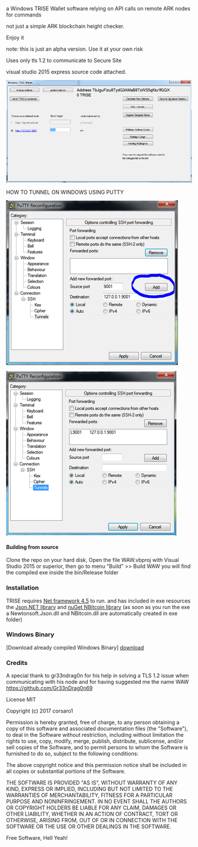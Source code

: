 a Windows TRISE Wallet software relying on API calls on remote ARK nodes for commands

not just a simple ARK blockchain height checker.

Enjoy it

note: this is just an alpha version. Use it at your own risk

Uses only tls 1.2 to communicate to Secure Site

visual studio 2015 express source code attached.

![Alt text](./image.PNG?raw=true "Optional Title")

HOW TO TUNNEL ON WINDOWS USING PUTTY

![Alt text](./putty2.PNG?raw=true "Optional Title")

![Alt text](./putty1.PNG?raw=true "Optional Title")


#### Building from source
Clone the repo on your hard disk, Open the file WAW.vbproj with Visual Studio 2015 or superior, then go to menu "Build" >> Build WAW
you will find the compiled exe inside the bin/Release folder



### Installation

TRISE requires [Net framework 4.5](https://www.microsoft.com/it-it/download/details.aspx?id=30653) to run.
and has included in exe resources the [Json.NET library](https://github.com/JamesNK/Newtonsoft.Json) and [nuGet NBitcoin library](http://www.nuget.org/packages/NBitcoin/)
(as soon as you run the exe a Newtonsoft.Json.dll and NBitcoin.dll are automatically created in exe folder)

### Windows Binary

[download]: <./bin/Release/TRISE.exe?raw=true>
[Download already compiled Windows Binary] [download]

###  Credits
A special thank to gr33ndrag0n for his help in solving a TLS 1.2 issue when communicating with his node
and for having suggested me the name WAW
https://github.com/Gr33nDrag0n69



License
MIT

Copyright (c) 2017 corsaro1

Permission is hereby granted, free of charge, to any person obtaining a copy
of this software and associated documentation files (the "Software"), to deal
in the Software without restriction, including without limitation the rights
to use, copy, modify, merge, publish, distribute, sublicense, and/or sell
copies of the Software, and to permit persons to whom the Software is
furnished to do so, subject to the following conditions:

The above copyright notice and this permission notice shall be included in all
copies or substantial portions of the Software.

THE SOFTWARE IS PROVIDED "AS IS", WITHOUT WARRANTY OF ANY KIND, EXPRESS OR
IMPLIED, INCLUDING BUT NOT LIMITED TO THE WARRANTIES OF MERCHANTABILITY,
FITNESS FOR A PARTICULAR PURPOSE AND NONINFRINGEMENT. IN NO EVENT SHALL THE
AUTHORS OR COPYRIGHT HOLDERS BE LIABLE FOR ANY CLAIM, DAMAGES OR OTHER
LIABILITY, WHETHER IN AN ACTION OF CONTRACT, TORT OR OTHERWISE, ARISING FROM,
OUT OF OR IN CONNECTION WITH THE SOFTWARE OR THE USE OR OTHER DEALINGS IN THE
SOFTWARE.


Free Software, Hell Yeah!
